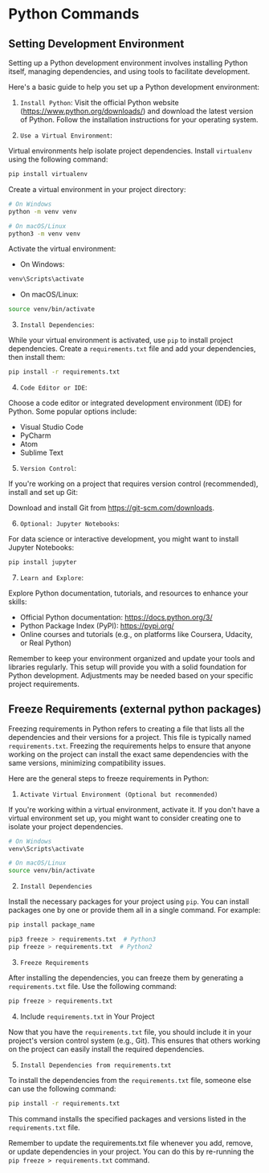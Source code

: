 # Python Commands

## Setting Development Environment

Setting up a Python development environment involves installing Python itself, managing dependencies, and using tools to facilitate development.

Here's a basic guide to help you set up a Python development environment:

1. ```Install Python```:
Visit the official Python website (https://www.python.org/downloads/) and download the latest version of Python. Follow the installation instructions for your operating system.

2. ```Use a Virtual Environment```:

Virtual environments help isolate project dependencies. Install ```virtualenv``` using the following command:

```bash
pip install virtualenv
```

Create a virtual environment in your project directory:

```bash
# On Windows
python -m venv venv

# On macOS/Linux
python3 -m venv venv
```

Activate the virtual environment:

- On Windows:

```bash
venv\Scripts\activate
```

- On macOS/Linux:
 
```bash
source venv/bin/activate
```

3. ```Install Dependencies```:

While your virtual environment is activated, use ```pip``` to install project dependencies. Create a ```requirements.txt``` file and add your dependencies, then install them:

```bash
pip install -r requirements.txt
```

4. ```Code Editor or IDE```:

Choose a code editor or integrated development environment (IDE) for Python. Some popular options include:

- Visual Studio Code
- PyCharm
- Atom
- Sublime Text

5. ```Version Control```:

If you're working on a project that requires version control (recommended), install and set up Git:

Download and install Git from https://git-scm.com/downloads.

6. ```Optional: Jupyter Notebooks```:

For data science or interactive development, you might want to install Jupyter Notebooks:

```bash
pip install jupyter
```

7. ```Learn and Explore```:

Explore Python documentation, tutorials, and resources to enhance your skills:

- Official Python documentation: https://docs.python.org/3/
- Python Package Index (PyPI): https://pypi.org/
- Online courses and tutorials (e.g., on platforms like Coursera, Udacity, or Real Python)

Remember to keep your environment organized and update your tools and libraries regularly. This setup will provide you with a solid foundation for Python development. Adjustments may be needed based on your specific project requirements.

## Freeze Requirements (external python packages)

Freezing requirements in Python refers to creating a file that lists all the dependencies and their versions for a project. This file is typically named ```requirements.txt```. Freezing the requirements helps to ensure that anyone working on the project can install the exact same dependencies with the same versions, minimizing compatibility issues.

Here are the general steps to freeze requirements in Python:

1. ```Activate Virtual Environment (Optional but recommended)```

If you're working within a virtual environment, activate it. If you don't have a virtual environment set up, you might want to consider creating one to isolate your project dependencies.

```bash
# On Windows
venv\Scripts\activate

# On macOS/Linux
source venv/bin/activate
```

2. ```Install Dependencies```
   
Install the necessary packages for your project using ```pip```. You can install packages one by one or provide them all in a single command. For example:

```bash
pip install package_name
```

```bash
pip3 freeze > requirements.txt  # Python3
pip freeze > requirements.txt  # Python2
```

3. ```Freeze Requirements```
   
After installing the dependencies, you can freeze them by generating a ```requirements.txt``` file. Use the following command:

```bash
pip freeze > requirements.txt
```

4. Include ```requirements.txt``` in Your Project
   
Now that you have the ```requirements.txt``` file, you should include it in your project's version control system (e.g., Git). This ensures that others working on the project can easily install the required dependencies.

5. ```Install Dependencies from requirements.txt```
   
To install the dependencies from the ```requirements.txt``` file, someone else can use the following command:

```bash
pip install -r requirements.txt
```

This command installs the specified packages and versions listed in the ```requirements.txt``` file.

Remember to update the requirements.txt file whenever you add, remove, or update dependencies in your project. You can do this by re-running the ```pip freeze > requirements.txt``` command.
